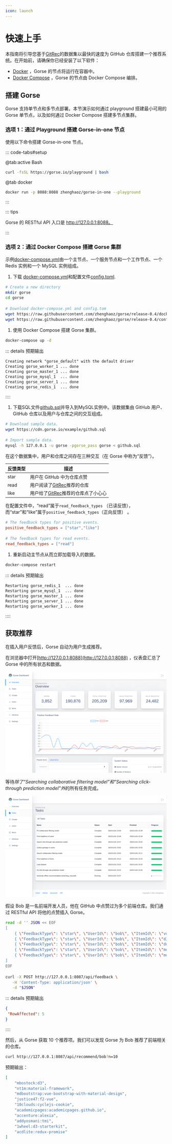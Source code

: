 ```yaml
---
icon: launch
---
```


# 快速上手

本指南将引导您基于[GitRec](https://gitrec.gorse.io/)的数据集以最快的速度为 GitHub 仓库搭建一个推荐系统。在开始前，请确保你已经安装了以下软件：

- [Docker](https://docs.docker.com/get-docker/) ，Gorse 的节点将运行在容器中。
- [Docker Compose](https://docs.docker.com/compose/install/) ，Gorse 的节点由 Docker Compose 编排。

## 搭建 Gorse

Gorse 支持单节点和多节点部署。本节演示如何通过 playground 搭建最小可用的 Gorse 单节点，以及如何通过 Docker Compose 搭建多节点集群。

### 选项 1：通过 Playground 搭建 Gorse-in-one 节点

使用以下命令搭建 Gorse-in-one 节点。

::: code-tabs#setup

@tab:active Bash

```bash
curl -fsSL https://gorse.io/playground | bash
```

@tab docker

```bash
docker run -p 8088:8088 zhenghaoz/gorse-in-one --playground
```

:::

::: tips

Gorse 的 RESTful API 入口是 http://127.0.0.1:8088。

:::

### 选项 2：通过 Docker Compose 搭建 Gorse 集群

示例[docker-compose.yml](https://github.com/gorse-io/gorse/blob/release-0.4/docker-compose.yml)由一个主节点、一个服务节点和一个工作节点、一个 Redis 实例和一个 MySQL 实例组成。

1. 下载 [docker-compose.yml](https://github.com/zhenghaoz/gorse/blob/release-0.4/docker-compose.yml)和配置文件[config.toml](https://github.com/gorse-io/gorse/blob/release-0.4/config/config.toml).

```bash
# Create a new directory
mkdir gorse
cd gorse

# Download docker-compose.yml and config.tom
wget https://raw.githubusercontent.com/zhenghaoz/gorse/release-0.4/docker-compose.yml
wget https://raw.githubusercontent.com/zhenghaoz/gorse/release-0.4/config.toml
```

1. 使用 Docker Compose 搭建 Gorse 集群。

```bash
docker-compose up -d
```

::: details 预期输出

```
Creating network "gorse_default" with the default driver
Creating gorse_worker_1 ... done
Creating gorse_master_1 ... done
Creating gorse_mysql_1  ... done
Creating gorse_server_1 ... done
Creating gorse_redis_1  ... done
```

::::

1. 下载SQL文件[github.sql](https://cdn.gorse.io/example/github.sql)并导入到MySQL实例中。该数据集由 GitHub 用户、GitHub 仓库以及用户与仓库之间的交互组成。

```bash
# Download sample data.
wget https://cdn.gorse.io/example/github.sql

# Import sample data.
mysql -h 127.0.0.1 -u gorse -pgorse_pass gorse < github.sql
```

在这个数据集中，用户和仓库之间存在三种交互（在 Gorse 中称为“反馈”）。

反馈类型 | 描述
--- | ---
star | 用户在 GitHub 中为仓库点赞
read | 用户阅读了[GitRec](https://gitrec.gorse.io/)推荐的仓库
like | 用户给了[GitRec](https://gitrec.gorse.io/)推荐的仓库点了小心心

在配置文件中，“read”属于`read_feedback_types` （已读反馈），而“star”和“like”属于`positive_feedback_types`（正向反馈） 。

```toml
# The feedback types for positive events.
positive_feedback_types = ["star","like"]

# The feedback types for read events.
read_feedback_types = ["read"]
```

1. 重新启动主节点从而立即加载导入的数据。

```bash
docker-compose restart
```

::: details 预期输出

```
Restarting gorse_redis_1  ... done
Restarting gorse_mysql_1  ... done
Restarting gorse_master_1 ... done
Restarting gorse_server_1 ... done
Restarting gorse_worker_1 ... done
```

::::

## 获取推荐

在插入用户反馈后，Gorse 自动为用户生成推荐。

在浏览器中打开[http://127.0.0.1:8088](http://127.0.0.1:8088) ，仪表盘汇总了 Gorse 中的所有状态和数据。

![](../../img/dashboard-overview.png)

等待*除了“Searching collaborative filtering model”和“Searching click-through prediction model”外*的所有任务完成。

![](../../img/dashboard-tasks.png)

假设 Bob 是一名前端开发人员，他在 GitHub 中点赞过为多个前端仓库。我们通过 RESTful API 将他的点赞插入 Gorse。

```bash
read -d '' JSON << EOF
[
    { \"FeedbackType\": \"star\", \"UserId\": \"bob\", \"ItemId\": \"vuejs:vue\", \"Timestamp\": \"2022-02-24\" },
    { \"FeedbackType\": \"star\", \"UserId\": \"bob\", \"ItemId\": \"d3:d3\", \"Timestamp\": \"2022-02-25\" },
    { \"FeedbackType\": \"star\", \"UserId\": \"bob\", \"ItemId\": \"dogfalo:materialize\", \"Timestamp\": \"2022-02-26\" },
    { \"FeedbackType\": \"star\", \"UserId\": \"bob\", \"ItemId\": \"mozilla:pdf.js\", \"Timestamp\": \"2022-02-27\" },
    { \"FeedbackType\": \"star\", \"UserId\": \"bob\", \"ItemId\": \"moment:moment\", \"Timestamp\": \"2022-02-28\" }
]
EOF

curl -X POST http://127.0.0.1:8087/api/feedback \
   -H 'Content-Type: application/json' \
   -d "$JSON"
```

::: details 预期输出

```json
{
 "RowAffected": 5
}
```

::::

然后，从 Gorse 获取 10 个推荐项。我们可以发现 Gorse 为 Bob 推荐了前端相关的仓库。

```bash
curl http://127.0.0.1:8087/api/recommend/bob?n=10
```

预期输出：

```json
[
    "mbostock:d3",
    "nt1m:material-framework",
    "mdbootstrap:vue-bootstrap-with-material-design",
    "justice47:f2-vue",
    "10clouds:cyclejs-cookie",
    "academicpages:academicpages.github.io",
    "accenture:alexia",
    "addyosmani:tmi",
    "1wheel:d3-starterkit",
    "acdlite:redux-promise"
]
```

